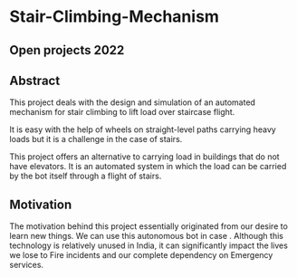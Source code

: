 # Stair-Climbing-Mechanism
## Open projects 2022

## Abstract

This project deals with the design and simulation of an automated mechanism for stair climbing to lift load over staircase flight.

It is easy with the help of wheels on straight-level paths carrying heavy loads but it is a challenge in the case of stairs. 

This project offers an alternative to carrying load in buildings that do not have elevators. It is an automated system in which the load can be carried by the bot itself through a flight of stairs.

## Motivation

The motivation behind this project essentially originated from our desire to learn new things. We can use this autonomous bot in case . Although this technology is relatively unused in India, it can significantly impact the lives we lose to Fire incidents and our complete dependency on Emergency services.
